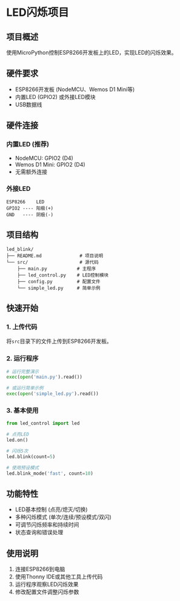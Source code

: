 # LED闪烁项目

## 项目概述
使用MicroPython控制ESP8266开发板上的LED，实现LED的闪烁效果。

## 硬件要求
- ESP8266开发板 (NodeMCU、Wemos D1 Mini等)
- 内置LED (GPIO2) 或外接LED模块
- USB数据线

## 硬件连接
### 内置LED (推荐)
- NodeMCU: GPIO2 (D4)
- Wemos D1 Mini: GPIO2 (D4)
- 无需额外连接

### 外接LED
```
ESP8266    LED
GPIO2 ---- 阳极(+)
GND   ---- 阴极(-)
```

## 项目结构
```
led_blink/
├── README.md              # 项目说明
└── src/                   # 源代码
    ├── main.py           # 主程序
    ├── led_control.py    # LED控制模块
    ├── config.py         # 配置文件
    └── simple_led.py     # 简单示例
```

## 快速开始

### 1. 上传代码
将`src`目录下的文件上传到ESP8266开发板。

### 2. 运行程序
```python
# 运行完整演示
exec(open('main.py').read())

# 或运行简单示例
exec(open('simple_led.py').read())
```

### 3. 基本使用
```python
from led_control import led

# 点亮LED
led.on()

# 闪烁5次
led.blink(count=5)

# 使用预设模式
led.blink_mode('fast', count=10)
```

## 功能特性
- LED基本控制 (点亮/熄灭/切换)
- 多种闪烁模式 (单次/连续/预设模式/双闪)
- 可调节闪烁频率和持续时间
- 状态查询和错误处理

## 使用说明
1. 连接ESP8266到电脑
2. 使用Thonny IDE或其他工具上传代码
3. 运行程序观察LED闪烁效果
4. 修改配置文件调整闪烁参数 